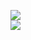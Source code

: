 [![](https://img.shields.io/badge/Made%20With-Github%20Spray-lightgrey.svg?style=for-the-badge&logo=github)](https://github.com/Annihil/github-spray#23314)  
[![](https://i.imgur.com/2DrTn0Z.gif)](https://github.com/Annihil/github-spray)
